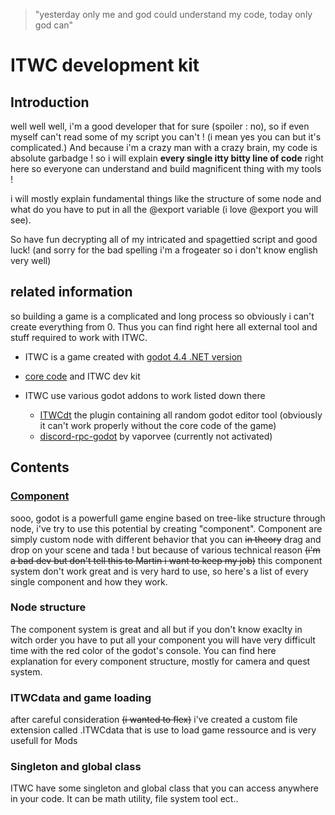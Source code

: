 > "yesterday only me and god could understand my code, today only god can"

# ITWC development kit

## Introduction
well well well, i'm a good developer that for sure (spoiler : no), so if even myself can't read some of my script you can't ! (i mean yes you can but it's complicated.)
And because i'm a crazy man with a crazy brain, my code is absolute garbadge ! so i will explain **every single itty bitty line of code** right here so everyone can understand and build magnificent thing with my tools ! 

i will mostly explain fundamental things like the structure of some node and what do you have to put in all the @export variable (i love @export you will see).

So have fun decrypting all of my intricated and spagettied script and good luck! (and sorry for the bad spelling i'm a frogeater so i don't know english very well)

## related information

so building a game is a complicated and long process so obviously i can't create everything from 0. Thus you can find right here all external tool and stuff required to work with ITWC.

- ITWC is a game created with [godot 4.4 .NET version](https://godotengine.org/releases/4.4/)

- [core code](https://github.com/The-Fourth-Wheel-Studio/ITWC) and ITWC dev kit

- ITWC use various godot addons to work listed down there
    - [ITWCdt](https://github.com/The-Fourth-Wheel-Studio/ITWC/tree/main/addons/ITWCdt) the plugin containing all random godot editor tool (obviously it can't work properly without the core code of the game)
    - [discord-rpc-godot](https://github.com/vaporvee/discord-rpc-godot) by vaporvee (currently not activated)




## Contents

### [Component](component.md)

sooo, godot is a powerfull game engine based on tree-like structure through node, i've try to use this potential by creating "component". Component are simply custom node with different behavior that you can ~~in theory~~ drag and drop on your scene and tada ! but because of various technical reason ~~(i'm a bad dev but don't tell this to Martin i want to keep my job)~~ this component system don't work great and is very hard to use, so here's a list of every single component and how they work.

### Node structure

The component system is great and all but if you don't know exaclty in witch order you have to put all your component you will have very difficult time with the red color of the godot's console. You can find here explanation for every component structure, mostly for camera and quest system.

### ITWCdata and game loading

after careful consideration ~~(i wanted to flex)~~ i've created a custom file extension called .ITWCdata that is use to load game ressource and is very usefull for Mods

### Singleton and global class

ITWC have some singleton and global class that you can access anywhere in your code. It can be math utility, file system tool ect..

